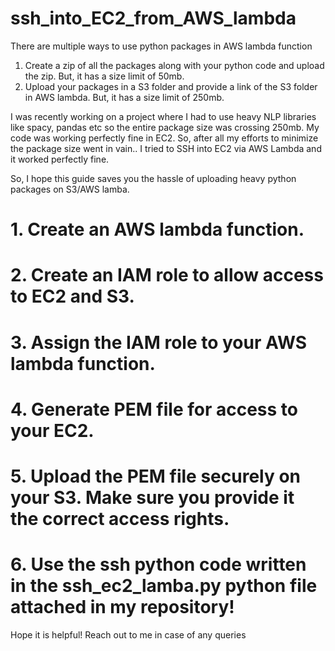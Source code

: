 # ssh_into_EC2_from_AWS_lambda

There are multiple ways to use python packages in AWS lambda function
1. Create a zip of all the packages along with your python code and upload the zip. But, it has a size limit of 50mb.
2. Upload your packages in a S3 folder and provide a link of the S3 folder in AWS lambda. But, it has a size limit of 250mb.

I was recently working on a project where I had to use heavy NLP libraries like spacy, pandas etc so the entire package size was crossing 250mb.
My code was working perfectly fine in EC2. So, after all my efforts to minimize the package size went in vain.. I tried to SSH into EC2 via AWS Lambda and it worked perfectly fine.

So, I hope this guide saves you the hassle of uploading heavy python packages on S3/AWS lamba.

# 1. Create an AWS lambda function.
# 2. Create an IAM role to allow access to EC2 and S3.
# 3. Assign the IAM role to your AWS lambda function.
# 4. Generate PEM file for access to your EC2.
# 5. Upload the PEM file securely on your S3. Make sure you provide it the correct access rights.
# 6. Use the ssh python code written in the ssh_ec2_lamba.py python file attached in my repository!

Hope it is helpful! Reach out to me in case of any queries


